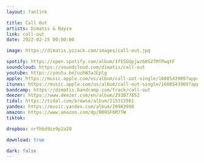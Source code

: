 ```yaml
---
layout: fanlink

title: Call Out
artists: Dimatis & Bayza
link: call-out
date: 2022-02-25 00:00:00

image: https://dimatis.yizack.com/images/call-out.jpg

spotify: https://open.spotify.com/album/1fE5GUpjwz6mS27MfPwqtF
soundcloud: https://soundcloud.com/dimatis/call-out
youtube: https://youtu.be/uuhW3aJEplg
apple: https://music.apple.com/us/album/call-out-single/1608543909?app=music&ls=1
itunes: https://music.apple.com/us/album/call-out-single/1608543909?app=itunes&ls=1
bandcamp: https://dimatis.bandcamp.com/track/call-out
deezer: https://www.deezer.com/en/album/293077852
tidal: https://tidal.com/browse/album/215313561
yandex: https://music.yandex.com/album/20983998
amazon: https://www.amazon.com/dp/B09SF6MJTW
tiktok: 

dropbox: nrfhbd9ie9p2a20

download: true

dark: false
---
```

